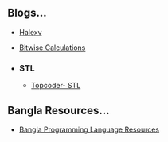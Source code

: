
## Blogs...
 - <a href="https://halexv.blogspot.com/2015/10/competitive-programming-resources.html" target="_blank">Halexv</a>
 - <a href="https://graphics.stanford.edu/~seander/bithacks.html#CopyIntegerSign" target="_blank"> Bitwise Calculations </a>



 - ### STL
   - <a href="https://www.topcoder.com/thrive/articles/Power%20up%20C++%20with%20the%20Standard%20Template%20Library%20Part%20One" target="_blank"> Topcoder- STL </a>



## Bangla Resources...
 - <a href="https://github.com/me-shaon/bangla-programming-resources" target="_blank"> Bangla Programming Language Resources </a>
